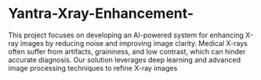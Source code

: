 # Yantra-Xray-Enhancement-
This project focuses on developing an AI-powered system for enhancing X-ray images by reducing noise and improving image clarity. Medical X-rays often suffer from artifacts, graininess, and low contrast, which can hinder accurate diagnosis. Our solution leverages deep learning and advanced image processing techniques to refine X-ray images
